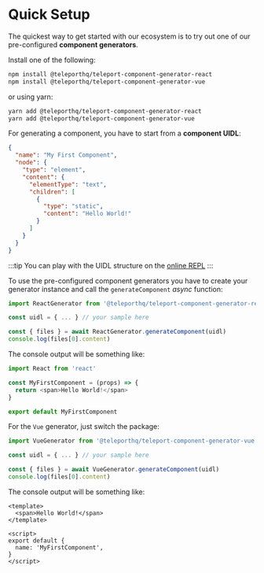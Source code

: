 # Quick Setup

The quickest way to get started with our ecosystem is to try out one of our pre-configured **component generators**.

Install one of the following:
```bash
npm install @teleporthq/teleport-component-generator-react
npm install @teleporthq/teleport-component-generator-vue
```
or using yarn:
```bash
yarn add @teleporthq/teleport-component-generator-react
yarn add @teleporthq/teleport-component-generator-vue
```

For generating a component, you have to start from a **component UIDL**:

```json
{
  "name": "My First Component",
  "node": {
    "type": "element",
    "content": {
      "elementType": "text",
      "children": [
        {
          "type": "static",
          "content": "Hello World!"
        }
      ]
    }
  }
}
```

:::tip
You can play with the UIDL structure on the [online REPL](https://repl.teleporthq.io/)
:::

To use the pre-configured component generators you have to create your generator instance and call the `generateComponent` *async* function:

```javascript
import ReactGenerator from '@teleporthq/teleport-component-generator-react'

const uidl = { ... } // your sample here

const { files } = await ReactGenerator.generateComponent(uidl)
console.log(files[0].content)
```
The console output will be something like:
```javascript
import React from 'react'

const MyFirstComponent = (props) => {
  return <span>Hello World!</span>
}

export default MyFirstComponent
```

For the `Vue` generator, just switch the package:
```javascript
import VueGenerator from '@teleporthq/teleport-component-generator-vue'

const uidl = { ... } // your sample here

const { files } = await VueGenerator.generateComponent(uidl)
console.log(files[0].content)
```
The console output will be something like:
```vue
<template>
  <span>Hello World!</span>
</template>

<script>
export default {
  name: 'MyFirstComponent',
}
</script>
```
